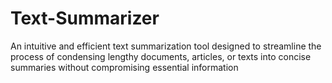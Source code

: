 # Text-Summarizer
An intuitive and efficient text summarization tool designed to streamline the process of condensing lengthy documents, articles, or texts into concise summaries without compromising essential information
